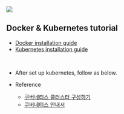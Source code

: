 <img src="https://miro.medium.com/max/4128/1*CO20-3P183ZAqrsJlF7n_A.png">

## Docker & Kubernetes tutorial

- [Docker installation guide](https://github.com/maengsanha/docker-k8s-tutorial/blob/master/doc/docker-install.md)
- [Kubernetes installation guide](https://github.com/maengsanha/docker-k8s-tutorial/blob/master/doc/kubernetes-install.md)

<br>

- After set up kubernetes, follow as below.



- Reference
  - [쿠버네티스 클러스터 구성하기](https://blog.dudaji.com/kubernetes/2019/08/18/k8s-create-cluster.html)
  - [쿠버네티스 안내서](https://subicura.com/k8s/)
